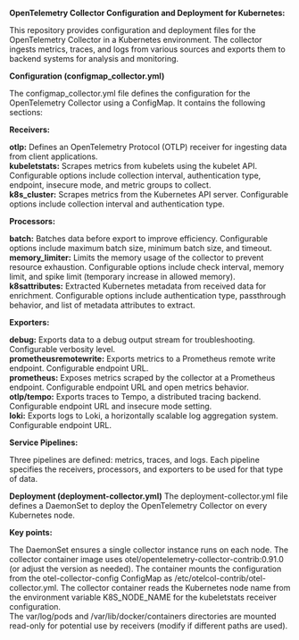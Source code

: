 **OpenTelemetry Collector Configuration and Deployment for Kubernetes:**

This repository provides configuration and deployment files for the OpenTelemetry Collector in a Kubernetes environment. The collector ingests metrics, traces, and logs from various sources and exports them to backend systems for analysis and monitoring.

**Configuration (configmap_collector.yml)**

The configmap_collector.yml file defines the configuration for the OpenTelemetry Collector using a ConfigMap. It contains the following sections:

**Receivers:**

**otlp:** Defines an OpenTelemetry Protocol (OTLP) receiver for ingesting data from client applications.<br>
**kubeletstats:** Scrapes metrics from kubelets using the kubelet API. Configurable options include collection interval, authentication type, endpoint, insecure mode, and metric groups to collect.<br>
**k8s_cluster:** Scrapes metrics from the Kubernetes API server. Configurable options include collection interval and authentication type.

**Processors:**

**batch:** Batches data before export to improve efficiency. Configurable options include maximum batch size, minimum batch size, and timeout.<br>
**memory_limiter:** Limits the memory usage of the collector to prevent resource exhaustion. Configurable options include check interval, memory limit, and spike limit (temporary increase in allowed memory).<br>
**k8sattributes:** Extracted Kubernetes metadata from received data for enrichment. Configurable options include authentication type, passthrough behavior, and list of metadata attributes to extract.

**Exporters:**

**debug:** Exports data to a debug output stream for troubleshooting. Configurable verbosity level.<br>
**prometheusremotewrite:** Exports metrics to a Prometheus remote write endpoint. Configurable endpoint URL.<br>
**prometheus:** Exposes metrics scraped by the collector at a Prometheus endpoint. Configurable endpoint URL and open metrics behavior.<br>
**otlp/tempo:** Exports traces to Tempo, a distributed tracing backend. Configurable endpoint URL and insecure mode setting.<br>
**loki:** Exports logs to Loki, a horizontally scalable log aggregation system. Configurable endpoint URL.

**Service Pipelines:**

Three pipelines are defined: metrics, traces, and logs. Each pipeline specifies the receivers, processors, and exporters to be used for that type of data.

**Deployment (deployment-collector.yml)**
The deployment-collector.yml file defines a DaemonSet to deploy the OpenTelemetry Collector on every Kubernetes node.

**Key points:**

The DaemonSet ensures a single collector instance runs on each node.
The collector container image uses otel/opentelemetry-collector-contrib:0.91.0 (or adjust the version as needed).
The container mounts the configuration from the otel-collector-config ConfigMap as /etc/otelcol-contrib/otel-collector.yml.
The collector container reads the Kubernetes node name from the environment variable K8S_NODE_NAME for the kubeletstats receiver configuration.<br>
The var/log/pods and /var/lib/docker/containers directories are mounted read-only for potential use by receivers (modify if different paths are used).
